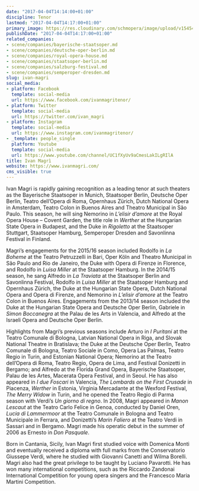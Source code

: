 ```yaml
---
date: "2017-04-04T14:14:00+01:00"
discipline: Tenor
lastmod: "2017-04-04T14:17:00+01:00"
primary_image: https://res.cloudinary.com/schmopera/image/upload/v1545409169/media/webhook-uploads/1491311587247/MAGRI-Ivan3-672x1030.jpg.jpg
publishDate: "2017-04-04T14:17:00+01:00"
related_companies:
- scene/companies/bayerische-staatsoper.md
- scene/companies/deutsche-oper-berlin.md
- scene/companies/royal-opera-house.md
- scene/companies/staatsoper-berlin.md
- scene/companies/salzburg-festival.md
- scene/companies/semperoper-dresden.md
slug: ivan-magri
social_media:
- platform: Facebook
  template: social-media
  url: https://www.facebook.com/ivanmagritenor/
- platform: Twitter
  template: social-media
  url: https://twitter.com/ivan_magri
- platform: Instagram
  template: social-media
  url: https://www.instagram.com/ivanmagritenor/
- _template: people_single
  platform: Youtube
  template: social-media
  url: https://www.youtube.com/channel/UC1fXyUv9aCmesLakILgRIlA
title: Ivan Magrì
website: https://www.ivanmagri.com/
cms_visible: true
---
```


Ivan Magri is rapidly gaining recognition as a leading tenor at such theaters as the Bayerische Staatsoper in Munich, Staatsoper Berlin, Deutsche Oper Berlin, Teatro dell’Opera di Roma, Opernhaus Zürich, Dutch National Opera in Amsterdam, Teatro Colon in Buenos Aires and Theatro Municipal in São Paulo. This season, he will sing Nemorino in *L’elisir d’amore* at the Royal Opera House – Covent Garden, the title role in *Werther* at the Hungarian State Opera in Budapest, and the Duke in *Rigoletto* at the Staatsoper Stuttgart, Staatsoper Hamburg, Semperoper Dresden and Savonlinna Festival in Finland.

Magri’s engagements for the 2015/16 season included Rodolfo in *La Boheme* at the Teatro Petruzzelli in Bari, Oper Köln and Theatro Municipal in São Paulo and Rio de Janeiro, the Duke with Opera di Firenze in Florence, and Rodolfo in *Luisa Miller* at the Staatsoper Hamburg. In the 2014/15 season, he sang Alfredo in *La Traviata* at the Staatsoper Berlin and Savonlinna Festival, Rodolfo in *Luisa Miller* at the Staatsoper Hamburg and Opernhaus Zürich, the Duke at the Hungarian State Opera, Dutch National Opera and Opera di Firenze, and Nemorino in *L’elisir d’amore* at the Teatro Colon in Buenos Aires. Engagements from the 2013/14 season included the Duke at the Hungarian State Opera and Deutsche Oper Berlin, Gabriele in *Simon Boccanegra* at the Palau de les Arts in Valencia, and Alfredo at the Israeli Opera and Deutsche Oper Berlin.

Highlights from Magri’s previous seasons include Arturo in *I Puritani* at the Teatro Comunale di Bologna, Latvian National Opera in Riga, and Slovak National Theatre in Bratislava; the Duke at the Deutsche Oper Berlin, Teatro Comunale di Bologna, Teatro Sociale in Como, Opera Las Palmas, Teatro Regio in Turin, and Estonian National Opera; Nemorino at the Teatro dell’Opera di Roma, Teatro Regio, Opera de Lima, and Festival Donizetti in Bergamo; and Alfredo at the Florida Grand Opera, Bayerische Staatsoper, Palau de les Artes, Macerata Opera Festival, and in Seoul. He has also appeared in *I due Foscari* in Valencia, *The Lombards on the First Crusade* in Piacenza, *Werther* in Estonia, Virginia Mercadante at the Wexford Festival, *The Merry Widow* in Turin, and he opened the Teatro Regio di Parma season with Verdi’s *Un giorno di regno*. In 2008, Magri appeared in *Manon Lescaut* at the Teatro Carlo Felice in Genoa, conducted by Daniel Oren, *Lucia di Lammermoor* at the Teatro Comunale in Bologna and Teatro Municipale in Ferrara, and Donizetti’s *Marin Faliero* at the Teatro Verdi in Sassari and in Bergamo. Magri made his operatic debut in the summer of 2006 as Ernesto in *Don Pasquale*.

Born in Cantania, Sicily, Ivan Magri first studied voice with Domenica Monti and eventually received a diploma with full marks from the Conservatorio Giussepe Verdi, where he studied with Giovanni Canetti and Wilma Borelli. Magri also had the great privilege to be taught by Luciano Pavarotti. He has won many international competitions, such as the Riccardo Zandonai International Competition for young opera singers and the Francesco Maria Martini Competition.
